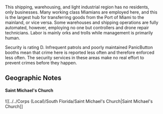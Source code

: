 This shipping, warehousing, and light industrial region has no residents, only businesses. Many working class Miamians are employed here, and this is the largest hub for transferring goods from the Port of Miami to the mainland, or vice versa. Some warehouses and shipping operations are fully automated, however, employing no one but controllers and drone repair technicians. Labor is mainly orks and trolls while management is primarily human.  
  
Security is rating D. Infrequent patrols and poorly maintained PanicButton booths mean that crime here is reported less often and therefore enforced less often. The security services in these areas make no real effort to prevent crimes before they happen.

## Geographic Notes

#### Saint Michael's Church
![[../../Corps (Local)/South Florida/Saint Michael's Church|Saint Michael's Church]]
